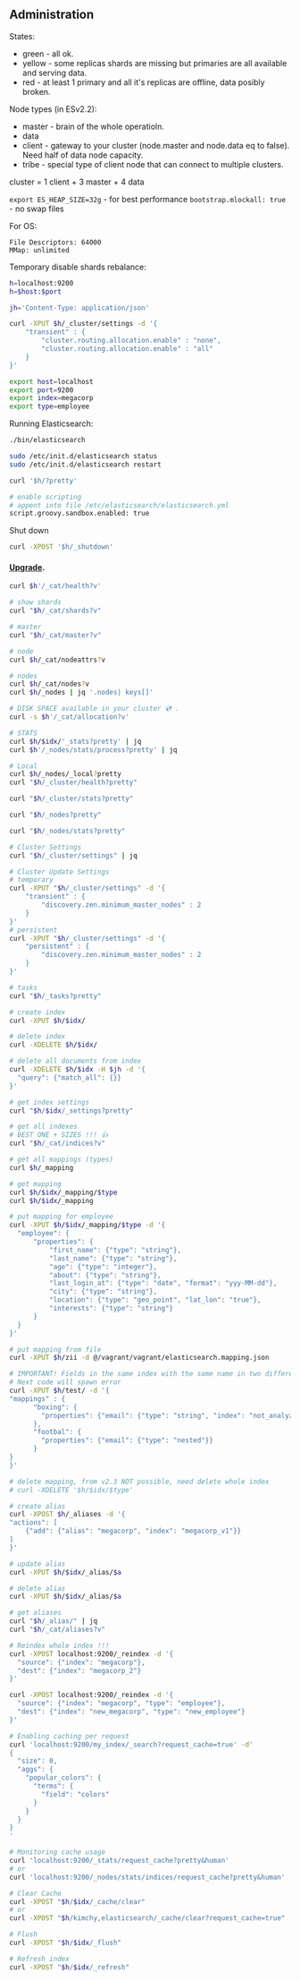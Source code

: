 Administration
-

States:

* green - all ok.
* yellow - some replicas shards are missing
  but primaries are all available and serving data.
* red - at least 1 primary and all it\'s replicas are offline,
  data posibly broken.

Node types (in ESv2.2):

* master - brain of the whole operatioln.
* data
* client - gateway to your cluster (node.master and node.data eq to false). Need half of data node capacity.
* tribe - special type of client node that can connect to multiple clusters.

cluster = 1 client + 3 master + 4 data

`export ES_HEAP_SIZE=32g` - for best performance
`bootstrap.mlockall: true` - no swap files

For OS:

````
File Descriptors: 64000
MMap: unlimited
````

Temporary disable shards rebalance:

````sh
h=localhost:9200
h=$host:$port

jh='Content-Type: application/json'

curl -XPUT $h/_cluster/settings -d '{
    "transient" : {
        "cluster.routing.allocation.enable" : "none",
        "cluster.routing.allocation.enable" : "all"
    }
}'
````

````sh
export host=localhost
export port=9200
export index=megacorp
export type=employee
````

Running Elasticsearch:
````sh
./bin/elasticsearch

sudo /etc/init.d/elasticsearch status
sudo /etc/init.d/elasticsearch restart

curl '$h/?pretty'
````
````sh
# enable scripting
# appent into file /etc/elasticsearch/elasticsearch.yml
script.groovy.sandbox.enabled: true
````

Shut down
````sh
curl -XPOST '$h/_shutdown'
````

#### [Upgrade](https://www.elastic.co/guide/en/elasticsearch/reference/current/setup-upgrade.html).

````sh
curl $h'/_cat/health?v'

# show shards
curl "$h/_cat/shards?v"

# master
curl "$h/_cat/master?v"

# node
curl $h/_cat/nodeattrs?v

# nodes
curl $h/_cat/nodes?v
curl $h/_nodes | jq '.nodes| keys[]'

# DISK SPACE available in your cluster 💿 .
curl -s $h'/_cat/allocation?v'

# STATS
curl $h/$idx/'_stats?pretty' | jq
curl $h'/_nodes/stats/process?pretty' | jq

# Local
curl $h/_nodes/_local?pretty
curl "$h/_cluster/health?pretty"

curl "$h/_cluster/stats?pretty"

curl "$h/_nodes?pretty"

curl "$h/_nodes/stats?pretty"

# Cluster Settings
curl "$h/_cluster/settings" | jq

# Cluster Update Settings
# temporary
curl -XPUT "$h/_cluster/settings" -d '{
    "transient" : {
        "discovery.zen.minimum_master_nodes" : 2
    }
}'
# persistent
curl -XPUT "$h/_cluster/settings" -d '{
    "persistent" : {
        "discovery.zen.minimum_master_nodes" : 2
    }
}'

# tasks
curl "$h/_tasks?pretty"
````

````sh
# create index
curl -XPUT $h/$idx/

# delete index
curl -XDELETE $h/$idx/

# delete all documents from index
curl -XDELETE $h/$idx -H $jh -d '{
  "query": {"match_all": {}}
}'

# get index settings
curl "$h/$idx/_settings?pretty"

# get all indexes
# BEST ONE + SIZES !!! 👍
curl "$h/_cat/indices?v"

# get all mappings (types)
curl $h/_mapping

# get mapping
curl $h/$idx/_mapping/$type
curl $h/$idx/_mapping

# put mapping for employee
curl -XPUT $h/$idx/_mapping/$type -d '{
  "employee": {
      "properties": {
          "first_name": {"type": "string"},
          "last_name": {"type": "string"},
          "age": {"type": "integer"},
          "about": {"type": "string"},
          "last_login_at": {"type": "date", "format": "yyy-MM-dd"},
          "city": {"type": "string"},
          "location": {"type": "geo_point", "lat_lon": "true"},
          "interests": {"type": "string"}
      }
  }
}'

# put mapping from file
curl -XPUT $h/zii -d @/vagrant/vagrant/elasticsearch.mapping.json

# IMPORTANT! Fields in the same index with the same name in two different types must have the same mapping
# Next code will spawn error
curl -XPUT $h/test/ -d '{
"mappings" : {
      "boxing": {
        "properties": {"email": {"type": "string", "index": "not_analyzed"}}
      },
      "footbal": {
        "properties": {"email": {"type": "nested"}}
      }
}
}'

# delete mapping, from v2.3 NOT possible, need delete whole index
# curl -XDELETE '$h/$idx/$type'

# create alias
curl -XPOST $h/_aliases -d '{
"actions": [
    {"add": {"alias": "megacorp", "index": "megacorp_v1"}}
]
}'

# update alias
curl -XPUT $h/$idx/_alias/$a

# delete alias
curl -XPUT $h/$idx/_alias/$a

# get aliases
curl "$h/_alias/" | jq
curl "$h/_cat/aliases?v"
````

````sh
# Reindex whole index !!!
curl -XPOST localhost:9200/_reindex -d '{
  "source": {"index": "megacorp"},
  "dest": {"index": "megacorp_2"}
}'

curl -XPOST localhost:9200/_reindex -d '{
  "source": {"index": "megacorp", "type": "employee"},
  "dest": {"index": "new_megacorp", "type": "new_employee"}
}'
````

````sh
# Enabling caching per request
curl 'localhost:9200/my_index/_search?request_cache=true' -d'
{
  "size": 0,
  "aggs": {
    "popular_colors": {
      "terms": {
        "field": "colors"
      }
    }
  }
}
'

# Monitoring cache usage
curl 'localhost:9200/_stats/request_cache?pretty&human'
# or
curl 'localhost:9200/_nodes/stats/indices/request_cache?pretty&human'

# Clear Cache
curl -XPOST "$h/$idx/_cache/clear"
# or
curl -XPOST "$h/kimchy,elasticsearch/_cache/clear?request_cache=true"

# Flush
curl -XPOST "$h/$idx/_flush"

# Refresh index
curl -XPOST "$h/$idx/_refresh"
````
